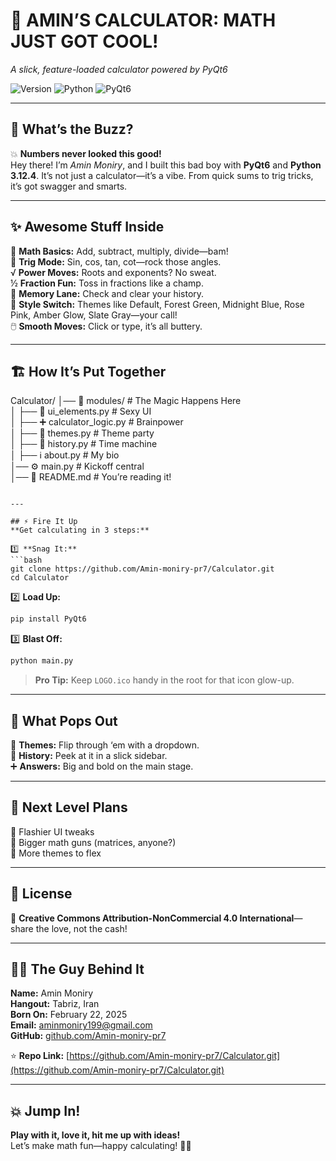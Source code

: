 # 🧮 **AMIN’S CALCULATOR: MATH JUST GOT COOL!**  
*A slick, feature-loaded calculator powered by PyQt6*  

![Version](https://img.shields.io/badge/Version-1.0.0-blue.svg) ![Python](https://img.shields.io/badge/Python-3.12.4-brightgreen.svg) ![PyQt6](https://img.shields.io/badge/PyQt6-6.0-orange.svg)  

---

## 🌟 What’s the Buzz?  
💥 **Numbers never looked this good!**  
Hey there! I’m *Amin Moniry*, and I built this bad boy with **PyQt6** and **Python 3.12.4**. It’s not just a calculator—it’s a vibe. From quick sums to trig tricks, it’s got swagger and smarts.  

---

## ✨ Awesome Stuff Inside  
🔢 **Math Basics:** Add, subtract, multiply, divide—bam!  
📐 **Trig Mode:** Sin, cos, tan, cot—rock those angles.  
√ **Power Moves:** Roots and exponents? No sweat.  
½ **Fraction Fun:** Toss in fractions like a champ.  
📜 **Memory Lane:** Check and clear your history.  
🎨 **Style Switch:** Themes like Default, Forest Green, Midnight Blue, Rose Pink, Amber Glow, Slate Gray—your call!  
🖱️ **Smooth Moves:** Click or type, it’s all buttery.  

---

## 🏗 How It’s Put Together  

Calculator/
│── 📁 modules/         # The Magic Happens Here  
│   ├── 🎨 ui_elements.py        # Sexy UI  
│   ├── ➕ calculator_logic.py    # Brainpower  
│   ├── 🌈 themes.py             # Theme party  
│   ├── 📜 history.py            # Time machine  
│   ├── ℹ️ about.py              # My bio  
│── ⚙️ main.py                   # Kickoff central  
│── 📜 README.md                 # You’re reading it!  
```

---

## ⚡ Fire It Up  
**Get calculating in 3 steps:**  

1️⃣ **Snag It:**  
```bash
git clone https://github.com/Amin-moniry-pr7/Calculator.git
cd Calculator
```

2️⃣ **Load Up:**  
```bash
pip install PyQt6
```

3️⃣ **Blast Off:**  
```bash
python main.py
```

> **Pro Tip:** Keep `LOGO.ico` handy in the root for that icon glow-up.

---

## 📂 What Pops Out  
🎨 **Themes:** Flip through ‘em with a dropdown.  
📜 **History:** Peek at it in a slick sidebar.  
➕ **Answers:** Big and bold on the main stage.  

---

## 🚀 Next Level Plans  
🌟 Flashier UI tweaks  
🧮 Bigger math guns (matrices, anyone?)  
🎨 More themes to flex  

---

## 📜 License  
🔖 **Creative Commons Attribution-NonCommercial 4.0 International**—share the love, not the cash!  

---

## 👨‍💻 The Guy Behind It  
**Name:** Amin Moniry  
**Hangout:** Tabriz, Iran  
**Born On:** February 22, 2025  
**Email:** [aminmoniry199@gmail.com](mailto:aminmoniry199@gmail.com)  
**GitHub:** [github.com/Amin-moniry-pr7](https://github.com/Amin-moniry-pr7)  

⭐ **Repo Link:** [https://github.com/Amin-moniry-pr7/Calculator.git](https://github.com/Amin-moniry-pr7/Calculator.git)  

---

## 💥 Jump In!  
**Play with it, love it, hit me up with ideas!**  
Let’s make math fun—happy calculating! 🧮✨  
```
